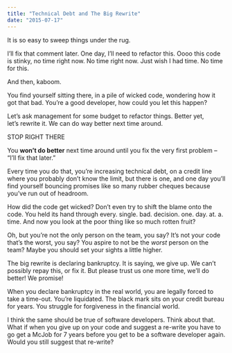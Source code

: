 ```yaml
---
title: "Technical Debt and The Big Rewrite"
date: "2015-07-17"
---
```


It is so easy to sweep things under the rug.

I’ll fix that comment later. One day, I’ll need to refactor this. Oooo this code is stinky, no time right now. No time right now. Just wish I had time. No time for this.

And then, kaboom.

You find yourself sitting there, in a pile of wicked code, wondering how it got that bad. You’re a good developer, how could you let this happen?

Let’s ask management for some budget to refactor things. Better yet, let’s rewrite it. We can do way better next time around.

STOP RIGHT THERE

You **won’t do better** next time around until you fix the very first problem – “I’ll fix that later.”

Every time you do that, you’re increasing technical debt, on a credit line where you probably don’t know the limit, but there is one, and one day you’ll find yourself bouncing promises like so many rubber cheques because you’ve run out of headroom.

How did the code get wicked? Don’t even try to shift the blame onto the code. You held its hand through every. single. bad. decision. one. day. at. a. time. And now you look at the poor thing like so much rotten fruit?

Oh, but you’re not the only person on the team, you say? It’s not your code that’s the worst, you say? You aspire to not be the _worst_ person on the team? Maybe you should set your sights a little higher.

The big rewrite is declaring bankruptcy. It is saying, we give up. We can’t possibly repay this, or fix it. But please trust us one more time, we’ll do better! We promise!

When you declare bankruptcy in the real world, you are legally forced to take a time-out. You’re liquidated. The black mark sits on your credit bureau for years. You struggle for forgiveness in the financial world.

I think the same should be true of software developers. Think about that. What if when you give up on your code and suggest a re-write you have to go get a McJob for 7 years before you get to be a software developer again. Would you still suggest that re-write?
